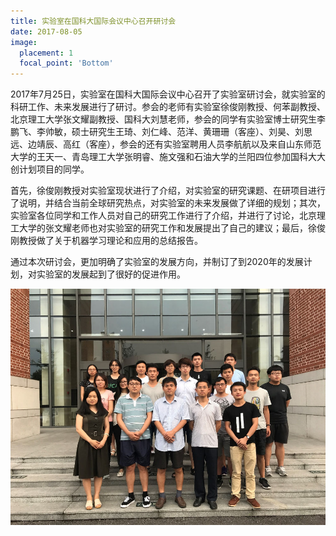 ```yaml
---
title: 实验室在国科大国际会议中心召开研讨会
date: 2017-08-05
image:
  placement: 1
  focal_point: 'Bottom'
---
```


2017年7月25日，实验室在国科大国际会议中心召开了实验室研讨会，就实验室的科研工作、未来发展进行了研讨。参会的老师有实验室徐俊刚教授、何苯副教授、北京理工大学张文耀副教授、国科大刘慧老师，参会的同学有实验室博士研究生李鹏飞、李帅敏，硕士研究生王琦、刘仁峰、范洋、黄珊珊（客座）、刘昊、刘思远、边靖辰、高红（客座），参会的还有实验室聘用人员李航航以及来自山东师范大学的王天一、青岛理工大学张明睿、施文强和石油大学的兰阳四位参加国科大大创计划项目的同学。

首先，徐俊刚教授对实验室现状进行了介绍，对实验室的研究课题、在研项目进行了说明，并结合当前全球研究热点，对实验室的未来发展做了详细的规划；其次，实验室各位同学和工作人员对自己的研究工作进行了介绍，并进行了讨论，北京理工大学的张文耀老师也对实验室的研究工作和发展提出了自己的建议；最后，徐俊刚教授做了关于机器学习理论和应用的总结报告。

通过本次研讨会，更加明确了实验室的发展方向，并制订了到2020年的发展计划，对实验室的发展起到了很好的促进作用。

![](./featured2.png "参会人员合影")
